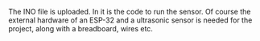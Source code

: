 The INO file is uploaded. In it is the code to run the sensor.
Of course the external hardware of an ESP-32 and a ultrasonic sensor is needed for the project, along with a breadboard, wires etc.
